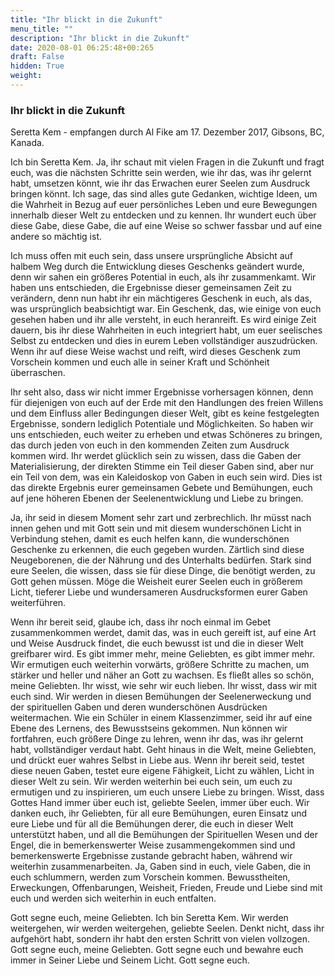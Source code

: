 ```yaml
---
title: "Ihr blickt in die Zukunft"
menu_title: ""
description: "Ihr blickt in die Zukunft"
date: 2020-08-01 06:25:48+00:265
draft: False
hidden: True
weight:
---
```

### Ihr blickt in die Zukunft

Seretta Kem - empfangen durch Al Fike am 17. Dezember 2017, Gibsons, BC, Kanada.

Ich bin Seretta Kem. Ja, ihr schaut mit vielen Fragen in die Zukunft und fragt euch, was die nächsten Schritte sein werden, wie ihr das, was ihr gelernt habt, umsetzen könnt, wie ihr das Erwachen eurer Seelen zum Ausdruck bringen könnt. Ich sage, das sind alles gute Gedanken, wichtige Ideen, um die Wahrheit in Bezug auf euer persönliches Leben und eure Bewegungen innerhalb dieser Welt zu entdecken und zu kennen. Ihr wundert euch über diese Gabe, diese Gabe, die auf eine Weise so schwer fassbar und auf eine andere so mächtig ist.

Ich muss offen mit euch sein, dass unsere ursprüngliche Absicht auf halbem Weg durch die Entwicklung dieses Geschenks geändert wurde, denn wir sahen ein größeres Potential in euch, als ihr zusammenkamt. Wir haben uns entschieden, die Ergebnisse dieser gemeinsamen Zeit zu verändern, denn nun habt ihr ein mächtigeres Geschenk in euch, als das, was ursprünglich beabsichtigt war. Ein Geschenk, das, wie einige von euch gesehen haben und ihr alle versteht, in euch heranreift. Es wird einige Zeit dauern, bis ihr diese Wahrheiten in euch integriert habt, um euer seelisches Selbst zu entdecken und dies in eurem Leben vollständiger auszudrücken. Wenn ihr auf diese Weise wachst und reift, wird dieses Geschenk zum Vorschein kommen und euch alle in seiner Kraft und Schönheit überraschen.

Ihr seht also, dass wir nicht immer Ergebnisse vorhersagen können, denn für diejenigen von euch auf der Erde mit den Handlungen des freien Willens und dem Einfluss aller Bedingungen dieser Welt, gibt es keine festgelegten Ergebnisse, sondern lediglich Potentiale und Möglichkeiten. So haben wir uns entschieden, euch weiter zu erheben und etwas Schöneres zu bringen, das durch jeden von euch in den kommenden Zeiten zum Ausdruck kommen wird. Ihr werdet glücklich sein zu wissen, dass die Gaben der Materialisierung, der direkten Stimme ein Teil dieser Gaben sind, aber nur ein Teil von dem, was ein Kaleidoskop von Gaben in euch sein wird. Dies ist das direkte Ergebnis eurer gemeinsamen Gebete und Bemühungen, euch auf jene höheren Ebenen der Seelenentwicklung und Liebe zu bringen.

Ja, ihr seid in diesem Moment sehr zart und zerbrechlich. Ihr müsst nach innen gehen und mit Gott sein und mit diesem wunderschönen Licht in Verbindung stehen, damit es euch helfen kann, die wunderschönen Geschenke zu erkennen, die euch gegeben wurden. Zärtlich sind diese Neugeborenen, die der Nährung und des Unterhalts bedürfen. Stark sind eure Seelen, die wissen, dass sie für diese Dinge, die benötigt werden, zu Gott gehen müssen. Möge die Weisheit eurer Seelen euch in größerem Licht, tieferer Liebe und wundersameren Ausdrucksformen eurer Gaben weiterführen.

Wenn ihr bereit seid, glaube ich, dass ihr noch einmal im Gebet zusammenkommen werdet, damit das, was in euch gereift ist, auf eine Art und Weise Ausdruck findet, die euch bewusst ist und die in dieser Welt greifbarer wird. Es gibt immer mehr, meine Geliebten, es gibt immer mehr. Wir ermutigen euch weiterhin vorwärts, größere Schritte zu machen, um stärker und heller und näher an Gott zu wachsen. Es fließt alles so schön, meine Geliebten. Ihr wisst, wie sehr wir euch lieben. Ihr wisst, dass wir mit euch sind. Wir werden in diesen Bemühungen der Seelenerweckung und der spirituellen Gaben und deren wunderschönen Ausdrücken weitermachen. Wie ein Schüler in einem Klassenzimmer, seid ihr auf eine Ebene des Lernens, des Bewusstseins gekommen. Nun können wir fortfahren, euch größere Dinge zu lehren, wenn ihr das, was ihr gelernt habt, vollständiger verdaut habt. Geht hinaus in die Welt, meine Geliebten, und drückt euer wahres Selbst in Liebe aus. Wenn ihr bereit seid, testet diese neuen Gaben, testet eure eigene Fähigkeit, Licht zu wählen, Licht in dieser Welt zu sein. Wir werden weiterhin bei euch sein, um euch zu ermutigen und zu inspirieren, um euch unsere Liebe zu bringen. Wisst, dass Gottes Hand immer über euch ist, geliebte Seelen, immer über euch. Wir danken euch, ihr Geliebten, für all eure Bemühungen, euren Einsatz und eure Liebe und für all die Bemühungen derer, die euch in dieser Welt unterstützt haben, und all die Bemühungen der Spirituellen Wesen und der Engel, die in bemerkenswerter Weise zusammengekommen sind und bemerkenswerte Ergebnisse zustande gebracht haben, während wir weiterhin zusammenarbeiten. Ja, Gaben sind in euch, viele Gaben, die in euch schlummern, werden zum Vorschein kommen. Bewusstheiten, Erweckungen, Offenbarungen, Weisheit, Frieden, Freude und Liebe sind mit euch und werden sich weiterhin in euch entfalten.

Gott segne euch, meine Geliebten. Ich bin Seretta Kem. Wir werden weitergehen, wir werden weitergehen, geliebte Seelen. Denkt nicht, dass ihr aufgehört habt, sondern ihr habt den ersten Schritt von vielen vollzogen. Gott segne euch, meine Geliebten. Gott segne euch und bewahre euch immer in Seiner Liebe und Seinem Licht. Gott segne euch.
